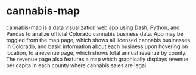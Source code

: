 # cannabis-map

cannabis-map is a data visualization web app using Dash, Python, and Pandas to analize official Colorado cannabis business data.
App may be toggled from the map page, which shows all licensed cannabis businesses in Colorado, and basic information about each 
business upon hovering on location, to a revenue page, which shows total annual revenue by county.  The revenue page also 
features a map which graphically displays revenue per capita in each county where cannabis sales are legal.
